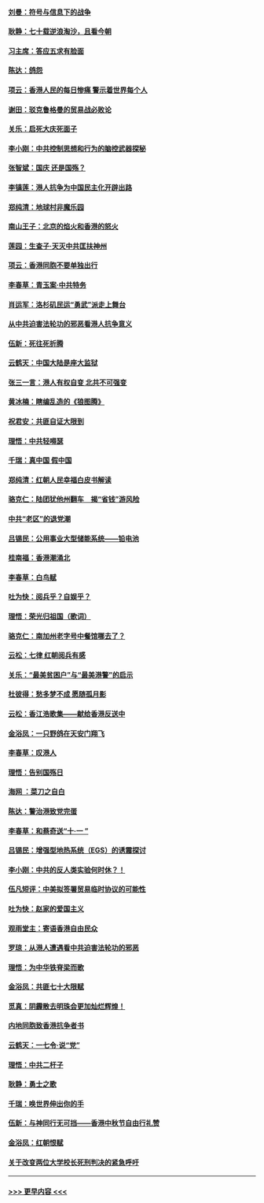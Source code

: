 #### [刘曼：符号与信息下的战争](../pages/nsc993/n11564655.md?t=10031844) 
#### [耿静：七十载逆浪淘沙，且看今朝](../pages/nsc993/n11564520.md?t=10031844) 
#### [习主席：答应五求有脸面](../pages/nsc993/n11563953.md?t=10031844) 
#### [陈达：鸽怨](../pages/nsc993/n11561879.md?t=10031844) 
#### [项云：香港人民的每日惨痛  警示着世界每个人](../pages/nsc993/n11559273.md?t=10031844) 
#### [谢田：驳克鲁格曼的贸易战必败论](../pages/nsc993/n11555840.md?t=10031844) 
#### [关乐：启死大庆死面子](../pages/nsc993/n11556823.md?t=10031844) 
#### [李小刚：中共控制思想和行为的脑控武器探秘](../pages/nsc993/n11556776.md?t=10031844) 
#### [张智斌：国庆  还是国殇？](../pages/nsc993/n11556617.md?t=10031844) 
#### [李镇莲：港人抗争为中国民主化开辟出路](../pages/nsc993/n11556570.md?t=10031844) 
#### [郑纯清：地球村非魔乐园](../pages/nsc993/n11555415.md?t=10031844) 
#### [南山王子：北京的焰火和香港的怒火](../pages/nsc993/n11555318.md?t=10031844) 
#### [莲园：生查子·天灭中共匡扶神州](../pages/nsc993/n11555302.md?t=10031844) 
#### [项云：香港同胞不要单独出行](../pages/nsc993/n11555276.md?t=10031844) 
#### [李春草：青玉案‧中共特务](../pages/nsc993/n11552356.md?t=10031844) 
#### [肖运军：洛杉矶民运“勇武”派走上舞台](../pages/nsc993/n11551595.md?t=10031844) 
#### [从中共迫害法轮功的邪恶看港人抗争意义](../pages/nsc993/n11540858.md?t=10031844) 
#### [伍新：死往死折腾](../pages/nsc993/n11550174.md?t=10031844) 
#### [云鹤天：中国大陆是座大监狱](../pages/nsc993/n11550155.md?t=10031844) 
#### [张三一言：港人有权自变 北共不可强变](../pages/nsc993/n11550132.md?t=10031844) 
#### [黄冰楠：瞎编乱造的《狼图腾》](../pages/nsc993/n11550082.md?t=10031844) 
#### [祝君安：共匪自证大限到](../pages/nsc993/n11550041.md?t=10031844) 
#### [理悟：中共轻嘚瑟](../pages/nsc993/n11547978.md?t=10031844) 
#### [千瑞：真中国 假中国](../pages/nsc993/n11547865.md?t=10031844) 
#### [郑纯清：红朝人民幸福白皮书解读](../pages/nsc993/n11547499.md?t=10031844) 
#### [骆克仁：陆团犹他州翻车　揭“省钱”游风险](../pages/nsc993/n11546977.md?t=10031844) 
#### [中共“老区”的退党潮](../pages/nsc993/n11545995.md?t=10031844) 
#### [吕锡民：公用事业大型储能系统——铅电池](../pages/nsc993/n11545701.md?t=10031844) 
#### [桂南福：香港潮涌北](../pages/nsc993/n11545682.md?t=10031844) 
#### [李春草：白鸟赋](../pages/nsc993/n11545663.md?t=10031844) 
#### [吐为快：阅兵乎？自娱乎？](../pages/nsc993/n11545625.md?t=10031844) 
#### [理悟：荣光归祖国（歌词）](../pages/nsc993/n11545616.md?t=10031844) 
#### [骆克仁：南加州老字号中餐馆哪去了？](../pages/nsc993/n11545120.md?t=10031844) 
#### [云松：七律 红朝阅兵有感](../pages/nsc993/n11542394.md?t=10031844) 
#### [关乐：“最美贫困户”与“最美港警”的启示](../pages/nsc993/n11542252.md?t=10031844) 
#### [杜彼得：愁多梦不成 愿随孤月影](../pages/nsc993/n11540296.md?t=10031844) 
#### [云松：香江浩歌集——献给香港反送中](../pages/nsc993/n11540149.md?t=10031844) 
#### [金浴凤：一只野鸽在天安门翔飞](../pages/nsc993/n11540280.md?t=10031844) 
#### [李春草：叹港人](../pages/nsc993/n11540119.md?t=10031844) 
#### [理悟：告别国殇日](../pages/nsc993/n11539610.md?t=10031844) 
#### [海网 ：菜刀之自白](../pages/nsc993/n11539597.md?t=10031844) 
#### [陈达：警治港致党完蛋](../pages/nsc993/n11538127.md?t=10031844) 
#### [李春草：和蔡奇送“十·一 ”](../pages/nsc993/n11537810.md?t=10031844) 
#### [吕锡民：增强型地热系统（EGS）的诱震探讨](../pages/nsc993/n11537765.md?t=10031844) 
#### [李小刚：中共的反人类实验何时休？！](../pages/nsc993/n11537669.md?t=10031844) 
#### [伍凡短评：中美拟签署贸易临时协议的可能性](../pages/nsc993/n11536773.md?t=10031844) 
#### [吐为快：赵家的爱国主义](../pages/nsc993/n11536750.md?t=10031844) 
#### [观雨堂主：寄语香港自由民众](../pages/nsc993/n11536735.md?t=10031844) 
#### [罗琼：从港人遭遇看中共迫害法轮功的邪恶](../pages/nsc993/n11507862.md?t=10031844) 
#### [理悟：为中华铁脊梁而歌](../pages/nsc993/n11534458.md?t=10031844) 
#### [金浴凤：共匪七十大限赋](../pages/nsc993/n11534434.md?t=10031844) 
#### [觅真：阴霾散去明珠会更加灿烂辉煌！](../pages/nsc993/n11531858.md?t=10031844) 
#### [内地同胞致香港抗争者书](../pages/nsc993/n11531645.md?t=10031844) 
#### [云鹤天：一七令‧说“党”](../pages/nsc993/n11529099.md?t=10031844) 
#### [理悟：中共二杆子](../pages/nsc993/n11529046.md?t=10031844) 
#### [耿静：勇士之歌](../pages/nsc993/n11527562.md?t=10031844) 
#### [千瑞：唤世界伸出你的手](../pages/nsc993/n11526942.md?t=10031844) 
#### [伍新：与神同行无可挡——香港中秋节自由行礼赞](../pages/nsc993/n11526801.md?t=10031844) 
#### [金浴凤：红朝恨赋](../pages/nsc993/n11524312.md?t=10031844) 
#### [关于改变两位大学校长死刑判决的紧急呼吁](../pages/nsc993/n11524103.md?t=10031844) 

----
#### [ >>> 更早内容 <<< ](../indexes/nsc993-earlier.md)
